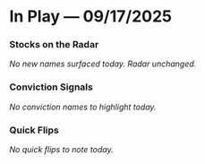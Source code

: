 # In Play — 09/17/2025

### Stocks on the Radar
_No new names surfaced today. Radar unchanged._


### Conviction Signals
_No conviction names to highlight today._


### Quick Flips
_No quick flips to note today._


